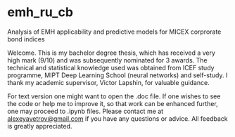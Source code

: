 # emh_ru_cb
Analysis of EMH applicability and predictive models for MICEX corprorate bond indices

Welcome. This is my bachelor degree thesis, which has received a very high mark (9/10) and was subsequently nominated for 3 awards.
The technical and statistical knowledge used was obtained from ICEF study programme, MIPT Deep Learning School (neural networks) and self-study. I thank my academic supervisor, Victor Lapshin, for valuable guidance.

For text version one might want to open the .doc file. If one wishes to see the code or help me to improve it, so that work can be enhanced further, one may proceed to .ipynb files. 
Please contact me at alexeyavetrov@gmail.com if you have any questions or advice. 
All feedback is greatly appreciated.
